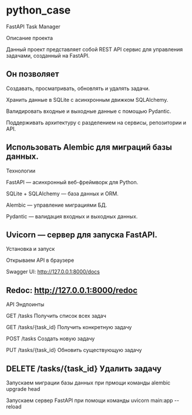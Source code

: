 # python_case
FastAPI Task Manager

Описание проекта

Данный проект представляет собой REST API сервис для управления задачами, созданный на FastAPI.

Он позволяет
---------------------------------
Создавать, просматривать, обновлять и удалять задачи.

Хранить данные в SQLite с асинхронным движком SQLAlchemy.

Валидировать входные и выходные данные с помощью Pydantic.

Поддерживать архитектуру с разделением на сервисы, репозитории и API.

Использовать Alembic для миграций базы данных.
---------------------------------
Технологии

FastAPI — асинхронный веб-фреймворк для Python.

SQLite + SQLAlchemy — база данных и ORM.

Alembic — управление миграциями БД.

Pydantic — валидация входных и выходных данных.

Uvicorn — сервер для запуска FastAPI.
---------------------------------
Установка и запуск

Открываем API в браузере

Swagger UI: http://127.0.0.1:8000/docs

Redoc: http://127.0.0.1:8000/redoc
---------------------------------
API Эндпоинты

GET /tasks Получить список всех задач

GET /tasks/{task_id} Получить конкретную задачу

POST /tasks Создать новую задачу

PUT /tasks/{task_id} Обновить существующую задачу

DELETE /tasks/{task_id} Удалить задачу
---------------------------------
Запускаем миграции базы данных при прмощи команды
alembic upgrade head

Запускаем сервер FastAPI при помощи команды
uvicorn main:app --reload

